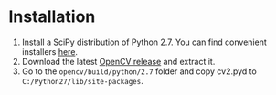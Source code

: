 # Installation

1. Install a SciPy distribution of Python 2.7. You can find convenient installers [here](http://www.scipy.org/install.html).
2. Download the latest [OpenCV release](http://sourceforge.net/projects/opencvlibrary/files/) and extract it.
3. Go to the `opencv/build/python/2.7` folder and copy cv2.pyd to `C:/Python27/lib/site-packages`.